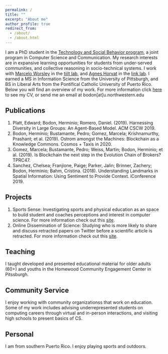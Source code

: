 ```yaml
---
permalink: /
title: ""
excerpt: "About me"
author_profile: true
redirect_from: 
  - /about/
  - /about.html
---
```


I am a PhD student in the [Technology and Social Behavior program](https://tsb.northwestern.edu/tsb-program/), a joint program in Computer Science and Communication. My research interests are in expansive learning opportunities for students from under-served communities, and collective reasoning in socio-technical systems. I work with [Marcelo Worsley](http://marceloworsley.com/) in the [tiilt lab](https://tiilt.northwestern.edu/), and [Agnes Horvat](http://www.agneshorvat.info/) in the [link lab](https://link.soc.northwestern.edu/). I earned a MS in Information Science from the University of Pittsburgh, and BS in Liberal Arts from the Pontifical Catholic University of Puerto Rico. Below you will find an overview of my work. For more information click [here](https://drive.google.com/drive/folders/1DgWIjp86ahIvt9AQFRCAs7vnoxrrJ_Pf?usp=sharing) to see my CV, or send me an email at bodon[at]u.northwestern.edu

Publications
-----
1. Platt, Edward; Bodon, Herminio; Romero, Daniel. (2019). Harnessing Diversity in Large Groups: An Agent-Based Model. ACM CSCW 2019.
2. Bodon, Herminio; Bustamante, Pedro; Gomez, Marcela; Krishnamurthy, Prashant; et al. (2019). Ostrom amongst the Machines: Blockchain as a Knowledge Commons. Cosmos + Taxis in 2020.
3. Gomez, Marcela; Bustamante, Pedro; Weiss, Martin; Bodon, Herminio; et al. (2019). Is Blockchain the next step in the Evolution Chain of Brokers? TPRC47.
4. Sanchez, Chelsea; Franjione, Paige; Parker, Jalin; Brinner, Zachery; Bodon, Herminio; Bahm, Cristina. (2018). Understanding Landmarks in Spatial Information: Using Sentiment to Provide Context. iConference 2019.


Projects
-----
1. Sports Sense: 
    Investigating sports and physical education as an space to build student and coaches perceptions and interest in
    computer science. For more information check out this [site](https://tiilt.northwestern.edu/projects/sportsanalytics/index.html).   
2. Online Dissemination of Science:
    Studying who is more likely to share and discuss retracted papers on Twitter before a scientific article is retracted. For more information check out this [site](https://link.soc.northwestern.edu/research/science-of-science-research/). 

Teaching
-----
  I taught developed and presented educational material for older adults (60+) and youths in the Homewood Community Engagement Center in Pitssburgh. 
  
Community Service 
-----
  I enjoy working with community organizationss that work on education. Some of my work includes advising underrepresented students on computing careers through virtual and in-person interactions, and visiting high schools to present basics of CS.

Personal 
-----
  I am from southern Puerto Rico. I enjoy playing sports and outdoors.

